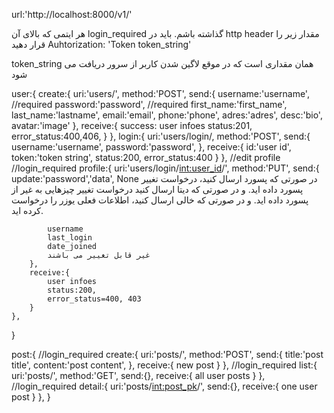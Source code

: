 url:'http://localhost:8000/v1/'

هر ایتمی که بالای آن 
login_required
گذاشته باشم. باید در 
http header
مقدار زیر را قرار دهید
Auhtorization: 'Token token_string'

token_string همان مقداری است که در موقع لاگین شدن کاربر از سرور دریافت می شود

user:{
    create:{
        uri:'users/',
        method:'POST',
        send:{
            username:'username',  //required
            password:'password',    //required
            first_name:'first_name',
            last_name:'lastname',
            email:'email',
            phone:'phone',
            adres:'adres',
            desc:'bio',
            avatar:'image'
        },
        receive:{
            success: user infoes
            status:201,
            error_status:400,406,
        }
    },
    login:{
        uri:'users/login/,
        method:'POST',
        send:{
            username:'username',
            password:'password',
        },
        receive:{
            id:'user id',
            token:'token string',
            status:200,
            error_status:400
        }
    },
    //edit profile
    //login_required
    profile:{
        uri:'users/login/<int:user_id>/',
        method:'PUT',
        send:{
            update:'password','data', None
            در صورتی که پسورد ارسال کنید، درخواست تغییر پسورد داده اید. و در صورتی که دیتا ارسال
            کنید درخواست تغییر چیزهایی به غیر از پسورد داده اید. 
            و در صورتی که خالی ارسال کنید، اطلاعات فعلی یوزر را درخواست کرده اید.

            username 
            last_login
            date_joined
            غیر قابل تغییر می باشند
        },
        receive:{
            user infoes
            status:200,
            error_status=400, 403
        }
    },
}


post:{
    //login_required
    create:{
        uri:'posts/',
        method:'POST',
        send:{
            title:'post title',
            content:'post content',
        },
        receive:{
            new post
        }
    },
    //login_required
    list:{
        uri:'posts/',
        method:'GET',
        send:{},
        receive:{
            all user posts
        }
    },
    //login_required
    detail:{
        uri:'posts/<int:post_pk>/',
        send:{},
        receive:{
            one user post
        }
    },
}